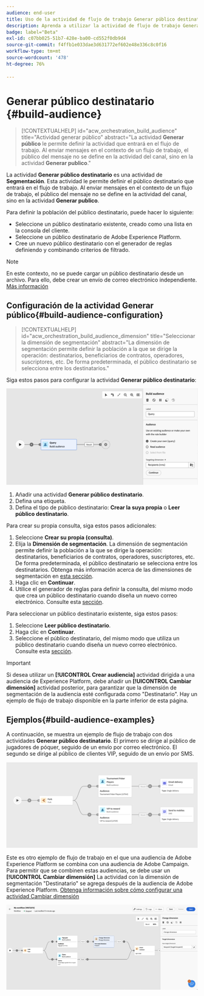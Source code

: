 ```yaml
---
audience: end-user
title: Uso de la actividad de flujo de trabajo Generar público destinatario
description: Aprenda a utilizar la actividad de flujo de trabajo Generar público destinatario
badge: label="Beta"
exl-id: c07bb025-51b7-428e-ba00-cd552f0db9d4
source-git-commit: f4ffb1e033dae3d631772ef602e48e336c8c0f16
workflow-type: tm+mt
source-wordcount: '478'
ht-degree: 76%

---
```


# Generar público destinatario {#build-audience}

>[!CONTEXTUALHELP]
>id="acw_orchestration_build_audience"
>title="Actividad generar público"
>abstract="La actividad **Generar público** le permite definir la actividad que entrará en el flujo de trabajo. Al enviar mensajes en el contexto de un flujo de trabajo, el público del mensaje no se define en la actividad del canal, sino en la actividad **Generar publico**."


La actividad **Generar público destinatario** es una actividad de **Segmentación**. Esta actividad le permite definir el público destinatario que entrará en el flujo de trabajo. Al enviar mensajes en el contexto de un flujo de trabajo, el público del mensaje no se define en la actividad del canal, sino en la actividad **Generar publico**.

Para definir la población del público destinatario, puede hacer lo siguiente:

* Seleccione un público destinatario existente, creado como una lista en la consola del cliente.
* Seleccione un público destinatario de Adobe Experience Platform.
* Cree un nuevo público destinatario con el generador de reglas definiendo y combinando criterios de filtrado.

>[!NOTE]
>
>En este contexto, no se puede cargar un público destinatario desde un archivo. Para ello, debe crear un envío de correo electrónico independiente. [Más información](../../audience/about-recipients.md)

<!--
The **Build audience** activity can be placed at the beginning of the workflow or after any other activity. Any activity can be placed after the **Build audience**.
-->

## Configuración de la actividad Generar público{#build-audience-configuration}

>[!CONTEXTUALHELP]
>id="acw_orchestration_build_audience_dimension"
>title="Seleccionar la dimensión de segmentación"
>abstract="La dimensión de segmentación permite definir la población a la que se dirige la operación: destinatarios, beneficiarios de contratos, operadores, suscriptores, etc. De forma predeterminada, el público destinatario se selecciona entre los destinatarios."


Siga estos pasos para configurar la actividad **Generar público destinatario**:

![](../assets/workflow-audience.png)

1. Añadir una actividad **Generar público destinatario**.
1. Defina una etiqueta.
1. Defina el tipo de público destinatario: **Crear la suya propia** o **Leer público destinatario**.

Para crear su propia consulta, siga estos pasos adicionales:

1. Seleccione **Crear su propia (consulta)**.
1. Elija la **Dimensión de segmentación**. La dimensión de segmentación permite definir la población a la que se dirige la operación: destinatarios, beneficiarios de contratos, operadores, suscriptores, etc. De forma predeterminada, el público destinatario se selecciona entre los destinatarios. Obtenga más información acerca de las dimensiones de segmentación en [esta sección](../../audience/about-recipients.md#targeting-dimensions).
1. Haga clic en **Continuar**.
1. Utilice el generador de reglas para definir la consulta, del mismo modo que crea un público destinatario cuando diseña un nuevo correo electrónico. Consulte esta [sección](../../audience/segment-builder.md).

Para seleccionar un público destinatario existente, siga estos pasos:

1. Seleccione **Leer público destinatario**.
1. Haga clic en **Continuar**.
1. Seleccione el público destinatario, del mismo modo que utiliza un público destinatario cuando diseña un nuevo correo electrónico. Consulte esta [sección](../../audience/add-audience.md).

>[!IMPORTANT]
>
>Si desea utilizar un **[!UICONTROL Crear audiencia]** actividad dirigida a una audiencia de Experience Platform, debe añadir un **[!UICONTROL Cambiar dimensión]** actividad posterior, para garantizar que la dimensión de segmentación de la audiencia esté configurada como &quot;Destinatario&quot;. Hay un ejemplo de flujo de trabajo disponible en la parte inferior de esta página.

## Ejemplos{#build-audience-examples}

A continuación, se muestra un ejemplo de flujo de trabajo con dos actividades **Generar público destinatario**. El primero se dirige al público de jugadores de póquer, seguido de un envío por correo electrónico. El segundo se dirige al público de clientes VIP, seguido de un envío por SMS.

![](../assets/workflow-audience-example.png)

Este es otro ejemplo de flujo de trabajo en el que una audiencia de Adobe Experience Platform se combina con una audiencia de Adobe Campaign. Para permitir que se combinen estas audiencias, se debe usar un **[!UICONTROL Cambiar dimensión]** La actividad con la dimensión de segmentación &quot;Destinatario&quot; se agrega después de la audiencia de Adobe Experience Platform. [Obtenga información sobre cómo configurar una actividad Cambiar dimensión](change-dimension.md)

![](../assets/workflow-audience-aep.png)

